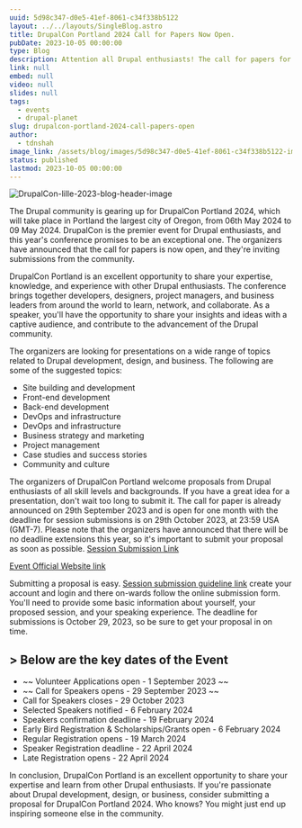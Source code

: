 ```yaml
---
uuid: 5d98c347-d0e5-41ef-8061-c34f338b5122
layout: ../../layouts/SingleBlog.astro
title: DrupalCon Portland 2024 Call for Papers Now Open.
pubDate: 2023-10-05 00:00:00
type: Blog
description: Attention all Drupal enthusiasts! The call for papers for DrupalCon Portland 2024 is now open for a month. Don't miss your chance to share your expertise and insights with the Drupal community. Whether you're a seasoned Drupal pro or just getting started, we want to hear from you. Submit your paper today and join us in Portland for this exciting event. Contact us to learn more about DrupalCon Portland 2024 and the call for papers.
link: null
embed: null
video: null
slides: null
tags:
  - events
  - drupal-planet
slug: drupalcon-portland-2024-call-papers-open
author:
  - tdnshah
image_link: /assets/blog/images/5d98c347-d0e5-41ef-8061-c34f338b5122-img-1.png
status: published
lastmod: 2023-10-05 00:00:00
---
```



<Image src="/assets/blog/images/5d98c347-d0e5-41ef-8061-c34f338b5122-img-1.png" aspectRatio="0.5" alt="DrupalCon-lille-2023-blog-header-image">


The Drupal community is gearing up for DrupalCon Portland 2024, which will take place in Portland the largest city of Oregon, from 06th May 2024 to 09 May 2024. DrupalCon is the premier event for Drupal enthusiasts, and this year's conference promises to be an exceptional one. The organizers have announced that the call for papers is now open, and they're inviting submissions from the community.

DrupalCon Portland is an excellent opportunity to share your expertise, knowledge, and experience with other Drupal enthusiasts. The conference brings together developers, designers, project managers, and business leaders from around the world to learn, network, and collaborate. As a speaker, you'll have the opportunity to share your insights and ideas with a captive audience, and contribute to the advancement of the Drupal community.

The organizers are looking for presentations on a wide range of topics related to Drupal development, design, and business. The following are some of the suggested topics:

* Site building and development
* Front-end development
* Back-end development
* DevOps and infrastructure
* DevOps and infrastructure
* Business strategy and marketing
* Project management
* Case studies and success stories
* Community and culture
  
The organizers of DrupalCon Portland welcome proposals from Drupal enthusiasts of all skill levels and backgrounds. If you have a great idea for a presentation, don't wait too long to submit it. The call for paper is already announced on 29th September 2023 and is open for one month with the  deadline for session submissions is on 29th October  2023, at 23:59 USA (GMT-7). Please note that the organizers have announced that there will be no deadline extensions this year, so it's important to submit your proposal as soon as possible.  [Session Submission Link](https://sessionize.com/drupalcon-portland-2024/)

[Event Official Website link](https://events.drupal.org/portland2024)
  
Submitting a proposal is easy. [Session submission guideline link](https://events.drupal.org/portland2024/call-speakers-details) create your account and login and there on-wards follow the online submission form. You'll need to provide some basic information about yourself, your proposed session, and your speaking experience. The deadline for submissions is October 29, 2023, so be sure to get your proposal in on time.

## > Below are the key dates of the Event
* ~~ Volunteer Applications open - 1 September 2023 ~~
* ~~ Call for Speakers opens - 29 September 2023 ~~
* Call for Speakers closes - 29 October 2023
* Selected Speakers notified - 6 February 2024
* Speakers confirmation deadline - 19 February 2024
* Early Bird Registration & Scholarships/Grants open - 6 February 2024
* Regular Registration opens - 19 March 2024
* Speaker Registration deadline - 22 April 2024
* Late Registration opens - 22 April 2024

In conclusion, DrupalCon Portland is an excellent opportunity to share your expertise and learn from other Drupal enthusiasts. If you're passionate about Drupal development, design, or business, consider submitting a proposal for DrupalCon Portland 2024. Who knows? You might just end up inspiring someone else in the community.

